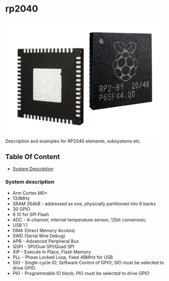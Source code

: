 # rp2040
![rp2040](readme_images/rp2040.png)
Description and examples for RP2040 elements, subsystems etc.

## Table Of Content
- [System Description](#system-description)




### System description
- Arm Cortex M0+
- 133MHz
- SRAM 264kB - addressed as one, physically partitioned into 6 banks
- 30 GPIO
- 6 IO for SPI Flash
- ADC - 4-channel; internal temperature sensor; 12bit conversion;
- USB 1.1
- DMA (Direct Memory Access)
- SWD (Serial Wire Debug)
- APB - Advanced Peripheral Bus
- QSPI - SPI/Dual SPI/Quad SPI
- XIP - Execute In Place, Flash Memory
- PLL - Phase Locked Loop, fixed 48MHz for USB
- SIO - Single-cycle IO; Software Control of GPIO; SIO must be selected to drive GPIO
- PIO - Programmable IO block; PIO must be selected to drive GPIO
